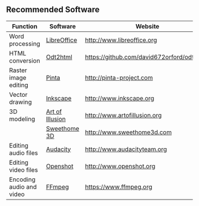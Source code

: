 ## Recommended Software

| Function                 | Software                     | Website                       |
|--------------------------|------------------------------|-------------------------------|
| Word processing          | [LibreOffice](libreoffice/)  | <http://www.libreoffice.org>  |
| HTML conversion          | [Odt2html](odt2html/)        | <https://github.com/david672orford/odt2html> |
| Raster image editing     | [Pinta](pinta/)              | <http://pinta-project.com>    |
| Vector drawing           | [Inkscape](inkscape/)        | <http://www.inkscape.org>     |
| 3D modeling              | [Art of Illusion](aoi/)      | <http://www.artofillusion.org>|
|                          | [Sweethome 3D](sweethome3d/) | <http://www.sweethome3d.com>  |
| Editing audio files      | [Audacity](audacity/)        | <http://www.audacityteam.org> |
| Editing video files      | [Openshot](openshot/)        | <http://www.openshot.org>     |
| Encoding audio and video | [FFmpeg](ffmpeg/)            | <https://www.ffmpeg.org>      |

